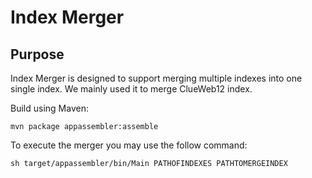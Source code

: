 Index Merger
========

## Purpose

Index Merger is designed to support merging multiple indexes into one single index. We mainly used it to merge ClueWeb12 index.


Build using Maven:

```
mvn package appassembler:assemble
```
To execute the merger you may use the follow command:
```
sh target/appassembler/bin/Main PATHOFINDEXES PATHTOMERGEINDEX

```
